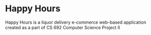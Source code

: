 # Happy Hours


Happy Hours is a liquor delivery e-commerce web-based application created as a part of CS 692 Computer Science Project II
